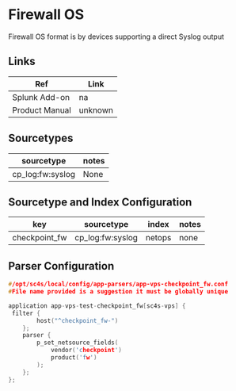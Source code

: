
# Firewall OS

Firewall OS format is by devices supporting a direct Syslog output

## Links

| Ref            | Link                                                                                                    |
|----------------|---------------------------------------------------------------------------------------------------------|
| Splunk Add-on  | na                                                                |
| Product Manual | unknown |

## Sourcetypes

| sourcetype     | notes                                                                                                   |
|----------------|---------------------------------------------------------------------------------------------------------|
| cp_log:fw:syslog         | None                                                                                                    |

## Sourcetype and Index Configuration

| key            | sourcetype     | index          | notes          |
|----------------|----------------|----------------|----------------|
| checkpoint_fw         | cp_log:fw:syslog         | netops         | none           |

## Parser Configuration

```c
#/opt/sc4s/local/config/app-parsers/app-vps-checkpoint_fw.conf
#File name provided is a suggestion it must be globally unique

application app-vps-test-checkpoint_fw[sc4s-vps] {
 filter { 
        host("^checkpoint_fw-")
    }; 
    parser { 
        p_set_netsource_fields(
            vendor('checkpoint')
            product('fw')
        ); 
    };   
};

```
